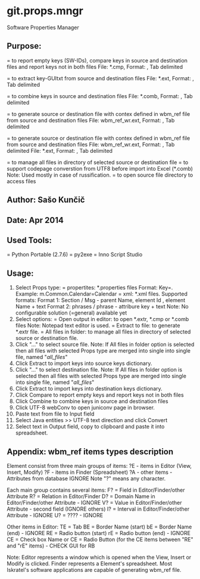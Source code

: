 git.props.mngr
==============

Software Properties Manager

##  Purpose:
  = to report empty keys (SW-IDs),
    compare keys in source and destination files and report keys not in both files
    File: *.cmp, Format: <SW-ID> <SRC-GUI-TXT>, Tab delimited

  = to extract key-GUItxt from source and destination files
    File: *.ext, Format: <SW-ID> <SRC-GUI-TXT>, Tab delimited

  = to combine keys in source and destination files
    File: *.comb, Format: <Src Dir> <File> <Ratio> <SW ID> <English> <Russian>, Tab delimited

  = to generate source or destination file with contex defined in wbm_ref file from source and destination files
    File: wbm_ref_wr.ext, Format: <Src Dir> <File> <Ratio> <SW ID> <English> <Russian>, Tab delimited

  = to generate source or destination file with contex defined in wbm_ref file from source and destination files
    File: wbm_ref_wr.ext, Format: <Src Dir> <File> <Ratio> <SW ID> <English> <Russian>, Tab delimited
    File: *.ext, Format: <SW-ID> <SRC-GUI-TXT> <TypesSum>, Tab delimited

  = to manage all files in directory of selected source or destination file
  = to support codepage converstion from UTF8 before import into Excel (*.comb)
    Note: Used mostly in case of russification.
  = to open source file directory to access files

##  Author:   Sašo Kunčič

##  Date:  Apr 2014

##  Used Tools:
  = Python Portable (2.7.6)
  = py2exe
  = Inno Script Studio

##  Usage:
   1.  Select Props type:
       = propertites: *.properties files
         Format: Key=<GUI string>. Example: m.Common.Calendar=Calendar
       = xml: *.xml files. Supported formats:
         Format 1: Section / Msg - parent Name, element Id , element Name + text
         Format 2: phrases / phrase - attribure key + text
         Note: No configurable solution (=general) available yet
   2.  Select options:
       = Open output in editor: to open *.extr, *.cmp or *.comb files
         Note: Notepad text editor is used.
       = Extract to file: to generate *.extr file.
       = All files in folder: to manage all files in directory of selected source or destination file.
   3.  Click "..." to select source file.
       Note: If All files in folder option is selected then all files with selected Props type
             are merged into single into single file, named "_all_files_"<Directory Name>
   4.  Click Extract to import keys into source keys dictionary.
   5.  Click "..." to select destination file.
       Note: If All files in folder option is selected then all files with selected Props type
             are merged into single into single file, named "_all_files_"<Directory Name>
   6.  Click Extract to import keys into destination keys dictionary.
   7.  Click Compare to report empty keys and report keys not in both files
   8.  Click Combine to combine keys in source and destination files
   9.  Click UTF-8 webConv to open juniconv page in browser.
  10.  Paste text from file to Input field
  11.  Select Java entities >> UTF-8 text direction and click Convert
  12.  Select text in Output field, copy to clipboard and paste it into spreadsheet.

##   Appendix: wbm_ref items types description

   Element consist from three main groups of items:
   ?E - 	items in Editor (View, Insert, Modify)
   ?F - 	items in Finder (Spreadsheet)
   ?A - 	other items - Attributes from database IGNORE
   Note	"?" means any character.

   Each main group contains several items:
   F? = 	Field in Editor/Finder/other Attribute
   R? = 	Relation in Editor/Finder
   D? = 	Domain Name in Editor/Finder/other Attribute - IGNORE
   V? = 	Value in Editor/Finder/other Attribute - second field (IGNORE others)
   I? = 	Interval in Editor/Finder/other Attribute - IGNORE
   U? =    ???? - IGNORE

   Other items in Editor:
   TE = 	Tab
   BE = 	Border Name (start)
   bE = 	Border Name (end) - IGNORE
   RE = 	Radio button (start)
   rE = 	Radio button (end) - IGNORE
   CE = 	Check box Name
   or CE = 	Radio Button (for the CE items between "RE" and "rE" items) - CHECK GUI for RB

   Note: Editor represents a window which is opened when the View, Insert or Modify is clicked.
         Finder represents a Element's spreadsheet.
         Most Iskratel's software applications are capable of generating wbm_ref file.